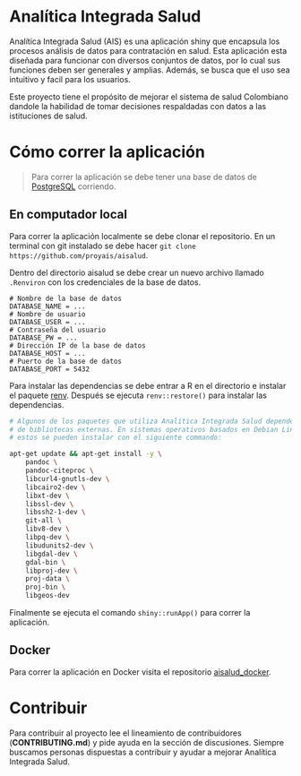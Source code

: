 # Analítica Integrada Salud

Analítica Integrada Salud (AIS) es una aplicación shiny que encapsula los
procesos análisis de datos para contratación en salud. Esta aplicación esta
diseñada para funcionar con diversos conjuntos de datos, por lo cual sus
funciones deben ser generales y amplias. Además, se busca que el uso sea
intuitivo y facil para los usuarios.

Este proyecto tiene el propósito de mejorar el sistema de salud Colombiano
dandole la habilidad de tomar decisiones respaldadas con datos a las
istituciones de salud.

# Cómo correr la aplicación

> Para correr la aplicación se debe tener una base de datos de
> [PostgreSQL](https://www.postgresql.org/) corriendo.

## En computador local

Para correr la aplicación localmente se debe clonar el repositorio. En un
terminal con git instalado se debe hacer 
`git clone https://github.com/proyais/aisalud`.

Dentro del directorio aisalud se debe crear un nuevo archivo llamado `.Renviron`
con los credenciales de la base de datos.

```
# Nombre de la base de datos
DATABASE_NAME = ...
# Nombre de usuario
DATABASE_USER = ...
# Contraseña del usuario
DATABASE_PW = ...
# Dirección IP de la base de datos
DATABASE_HOST = ...
# Puerto de la base de datos
DATABASE_PORT = 5432
```

Para instalar las dependencias se debe entrar a R en el directorio e instalar
el paquete [renv](https://github.com/rstudio/renv). Después se ejecuta
`renv::restore()` para instalar las dependencias.

```bash
# Algunos de los paquetes que utiliza Analítica Integrada Salud dependen
# de bibliotecas externas. En sistemas operativos basados en Debian Linux
# estos se pueden instalar con el siguiente commando:

apt-get update && apt-get install -y \
    pandoc \
    pandoc-citeproc \
    libcurl4-gnutls-dev \
    libcairo2-dev \
    libxt-dev \
    libssl-dev \
    libssh2-1-dev \
    git-all \
    libv8-dev \
    libpq-dev \
    libudunits2-dev \
    libgdal-dev \
    gdal-bin \
    libproj-dev \
    proj-data \
    proj-bin \
    libgeos-dev
 ```

Finalmente se ejecuta el comando `shiny::runApp()` para correr la aplicación.

## Docker

Para correr la aplicación en Docker visita el repositorio
[aisalud_docker](https://github.com/proyais/aisalud_docker).

# Contribuir 

Para contribuir al proyecto lee el lineamiento de contribuidores
(**CONTRIBUTING.md**) y pide ayuda en la sección de discusiones. Siempre
buscamos personas dispuestas a contribuir y ayudar a mejorar
Analítica Integrada Salud.
